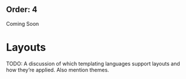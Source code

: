 ﻿Order: 4
---
Coming Soon

# Layouts

TODO: A discussion of which templating languages support layouts and how they’re applied. Also mention themes.

<?# ChildPages /?>